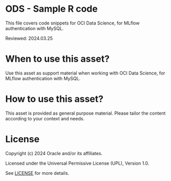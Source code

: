 # ODS - Sample R code
 
This file covers code snippets for OCI Data Science, for MLflow authentication with MySQL.

Reviewed: 2024.03.25
 

# When to use this asset?

Use this asset as support material when working with OCI Data Science, for MLflow authentication with MySQL.


# How to use this asset?

This asset is provided as general purpose material. Please tailor the content according to your context and needs.


# License
 
Copyright (c) 2024 Oracle and/or its affiliates.
 
Licensed under the Universal Permissive License (UPL), Version 1.0.
 
See [LICENSE](https://github.com/oracle-devrel/technology-engineering/blob/main/LICENSE) for more details.
